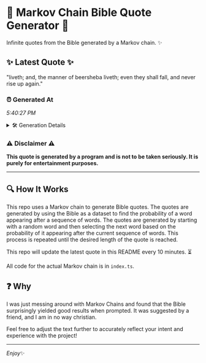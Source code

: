 # 📖 Markov Chain Bible Quote Generator 📖

Infinite quotes from the Bible generated by a Markov chain. ✨

## ✨ Latest Quote ✨
"liveth; and, the manner of beersheba liveth; even they shall fall, and never rise up again."

### ⏰ Generated At
*5:40:27 PM*

<details>
    <summary>🛠️ Generation Details</summary>
    <p>
        <strong>🌱 Seed:</strong> liveth;<br>
        <strong>🔄 Iterations:</strong> 15<br>
        <strong>📜 Context History:</strong><br>[ liveth; ]: and,<br>[ liveth;, and, ]: the<br>[ liveth;, and,, the ]: manner<br>[ liveth;, and,, the, manner ]: of<br>[ liveth;, and,, the, manner, of ]: beersheba<br>[ liveth;, and,, the, manner, of, beersheba ]: liveth;<br>[ and,, the, manner, of, beersheba, liveth; ]: even<br>[ the, manner, of, beersheba, liveth;, even ]: they<br>[ manner, of, beersheba, liveth;, even, they ]: shall<br>[ of, beersheba, liveth;, even, they, shall ]: fall,<br>[ beersheba, liveth;, even, they, shall, fall, ]: and<br>[ liveth;, even, they, shall, fall,, and ]: never<br>[ even, they, shall, fall,, and, never ]: rise<br>[ they, shall, fall,, and, never, rise ]: up<br>[ shall, fall,, and, never, rise, up ]: again.<br>
    </p>
</details>

### ⚠️ Disclaimer ⚠️
**This quote is generated by a program and is not to be taken seriously. It is purely for entertainment purposes.**

---

## 🔍 How It Works

This repo uses a Markov chain to generate Bible quotes. The quotes are generated by using the Bible as a dataset to find the probability of a word appearing after a sequence of words. The quotes are generated by starting with a random word and then selecting the next word based on the probability of it appearing after the current sequence of words. This process is repeated until the desired length of the quote is reached.

This repo will update the latest quote in this README every 10 minutes. ⏳

All code for the actual Markov chain is in `index.ts`.

## ❓ Why

I was just messing around with Markov Chains and found that the Bible surprisingly yielded good results when prompted. 
It was suggested by a friend, and I am in no way christian.

Feel free to adjust the text further to accurately reflect your intent and experience with the project!

---

*Enjoy*✨
